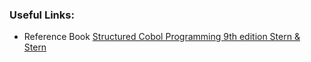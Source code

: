 ### Useful Links:

- Reference Book [Structured Cobol Programming 9th edition Stern & Stern](https://www.amazon.com/Structured-Cobol-Programming-Year-Beyond/dp/0471318817/ref=sr_1_1?dchild=1&keywords=structured+cobol+stern&qid=1587936393&s=books&sr=1-1 )


